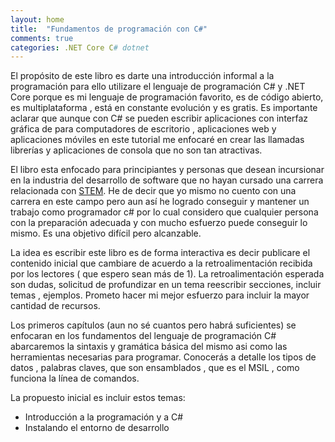 ```yaml
---
layout: home
title:  "Fundamentos de programación con C#"
comments: true
categories: .NET Core C# dotnet 
---
```


El propósito de este libro es darte una introducción informal a la programación para ello utilizare el lenguaje de programación C# y .NET Core porque es mi lenguaje de programación favorito, es de código abierto, es multiplataforma , está en constante evolución y es gratis. Es importante aclarar que aunque con C# se pueden escribir aplicaciones con interfaz gráfica de para computadores de escritorio , aplicaciones web y aplicaciones móviles en este tutorial me enfocaré en crear las llamadas librerías y aplicaciones de consola que no son tan atractivas.

El libro esta enfocado para principiantes y personas que desean incursionar en la industria del desarrollo de software que no hayan cursado una carrera relacionada con [STEM](https://es.wikipedia.org/wiki/CTIM). He de decir que yo mismo no cuento con una carrera en este campo pero aun así he logrado conseguir y mantener un trabajo como programador c# por lo cual considero que cualquier persona con la preparación adecuada y con mucho esfuerzo puede conseguir lo mismo. Es una objetivo difícil pero alcanzable.

La idea es escribir este libro es de forma interactiva es decir publicare el contenido inicial que cambiare de acuerdo a la retroalimentación recibida por los lectores ( que espero sean más de 1). La retroalimentación esperada son dudas, solicitud de profundizar en un tema reescribir secciones, incluir temas , ejemplos. Prometo hacer mi mejor esfuerzo para incluir la mayor cantidad de recursos.

Los primeros capítulos (aun no sé cuantos pero habrá suficientes) se enfocaran en los fundamentos del lenguaje de programación C# abarcaremos la sintaxis y gramática básica del mismo asi como las herramientas necesarias para programar. Conocerás a detalle los tipos de datos , palabras claves, que son ensamblados , que es el MSIL , como funciona la línea de comandos.

La propuesto inicial es incluir estos temas:

* Introducción a la programación y a C#
* Instalando el entorno de desarrollo
